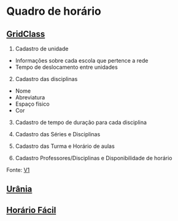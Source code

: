 # Quadro de horário

## [GridClass](https://www.youtube.com/channel/UCQOvufwo5VZ1fiV2g6F8Upg)

1. Cadastro de unidade
   
- Informações sobre cada escola que pertence a rede
- Tempo de deslocamento entre unidades
  
2. Cadastro das disciplinas

- Nome
- Abreviatura
- Espaço físico
- Cor

3. Cadastro de tempo de duração para cada disciplina
   
4. Cadastro das Séries e Disciplinas
5. Cadastro das Turma e Horário de aulas
6. Cadastro Professores/Disciplinas e Disponibilidade de horário

Fonte: [V1](https://www.youtube.com/watch?v=wCWiExXOW2o)

## [Urânia](https://horario.com.br/)

## [Horário Fácil](https://www.horariofacil.com/pt-BR)